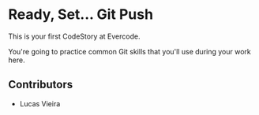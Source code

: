 
# Ready, Set... Git Push

This is your first CodeStory at Evercode.

You're going to practice common Git skills that you'll use during your work here.

## Contributors

- Lucas Vieira